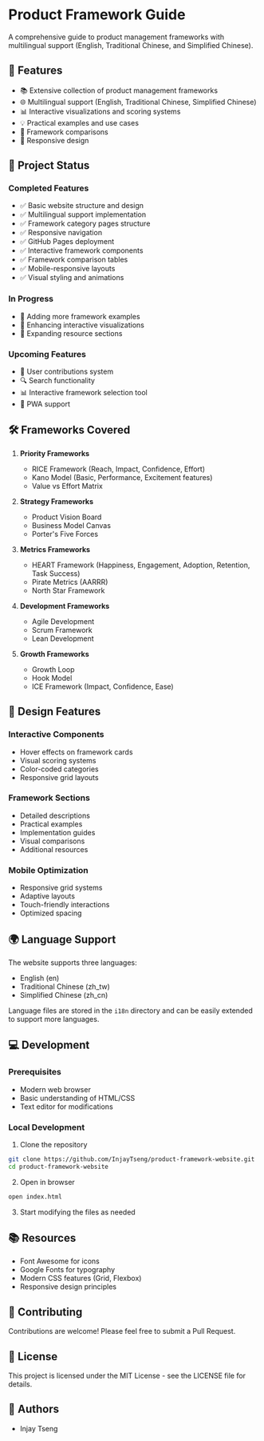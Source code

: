# Product Framework Guide

A comprehensive guide to product management frameworks with multilingual support (English, Traditional Chinese, and Simplified Chinese).

## 🌟 Features

- 📚 Extensive collection of product management frameworks
- 🌐 Multilingual support (English, Traditional Chinese, Simplified Chinese)
- 📊 Interactive visualizations and scoring systems
- 💡 Practical examples and use cases
- 🔄 Framework comparisons
- 📱 Responsive design

## 🚀 Project Status

### Completed Features
- ✅ Basic website structure and design
- ✅ Multilingual support implementation
- ✅ Framework category pages structure
- ✅ Responsive navigation
- ✅ GitHub Pages deployment
- ✅ Interactive framework components
- ✅ Framework comparison tables
- ✅ Mobile-responsive layouts
- ✅ Visual styling and animations

### In Progress
- 🔄 Adding more framework examples
- 🔄 Enhancing interactive visualizations
- 🔄 Expanding resource sections

### Upcoming Features
- 📝 User contributions system
- 🔍 Search functionality
- 📊 Interactive framework selection tool
- 📱 PWA support

## 🛠 Frameworks Covered

1. **Priority Frameworks**
   - RICE Framework (Reach, Impact, Confidence, Effort)
   - Kano Model (Basic, Performance, Excitement features)
   - Value vs Effort Matrix
   
2. **Strategy Frameworks**
   - Product Vision Board
   - Business Model Canvas
   - Porter's Five Forces

3. **Metrics Frameworks**
   - HEART Framework (Happiness, Engagement, Adoption, Retention, Task Success)
   - Pirate Metrics (AARRR)
   - North Star Framework

4. **Development Frameworks**
   - Agile Development
   - Scrum Framework
   - Lean Development

5. **Growth Frameworks**
   - Growth Loop
   - Hook Model
   - ICE Framework (Impact, Confidence, Ease)

## 🎨 Design Features

### Interactive Components
- Hover effects on framework cards
- Visual scoring systems
- Color-coded categories
- Responsive grid layouts

### Framework Sections
- Detailed descriptions
- Practical examples
- Implementation guides
- Visual comparisons
- Additional resources

### Mobile Optimization
- Responsive grid systems
- Adaptive layouts
- Touch-friendly interactions
- Optimized spacing

## 🌍 Language Support

The website supports three languages:
- English (en)
- Traditional Chinese (zh_tw)
- Simplified Chinese (zh_cn)

Language files are stored in the `i18n` directory and can be easily extended to support more languages.

## 💻 Development

### Prerequisites

- Modern web browser
- Basic understanding of HTML/CSS
- Text editor for modifications

### Local Development

1. Clone the repository
```bash
git clone https://github.com/InjayTseng/product-framework-website.git
cd product-framework-website
```

2. Open in browser
```bash
open index.html
```

3. Start modifying the files as needed

## 📚 Resources

- Font Awesome for icons
- Google Fonts for typography
- Modern CSS features (Grid, Flexbox)
- Responsive design principles

## 🤝 Contributing

Contributions are welcome! Please feel free to submit a Pull Request.

## 📄 License

This project is licensed under the MIT License - see the LICENSE file for details.

## 👥 Authors

- Injay Tseng
